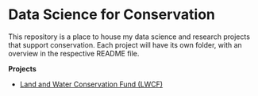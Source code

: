 # Data Science for Conservation

This repository is a place to house my data science and research projects that support conservation. Each project will have its own folder, with an overview in the respective README file.

**Projects**

- [Land and Water Conservation Fund (LWCF)](./LWCF/README.md)
